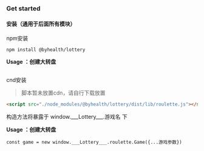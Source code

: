 ### Get started

#### 安装（通用于后面所有模块）

npm安装

```ssh
npm install @byhealth/lottery
```

**Usage ：创建大转盘**

```javascript

```

cnd安装

> 脚本暂未放置cdn，请自行下载放置

```html
<script src="./node_modules/@byhealth/lottery/dist/lib/roulette.js"></script>
```

构造方法将暴露于 window.\_\_\_Lottery\_\_\_.游戏名 下

**Usage ：创建大转盘**

```
const game = new window.___Lottery___.roulette.Game({...游戏参数})
```

